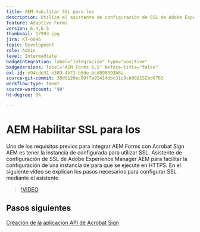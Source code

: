 ```yaml
---
title: AEM Habilitar SSL para los
description: Utilice el asistente de configuración de SSL de Adobe Experience Manager AEM para configurar una instancia de para que se ejecute en HTTPS.
feature: Adaptive Forms
version: 6.4,6.5
thumbnail: 17993.jpg
jira: KT-6046
topic: Development
role: Admin
level: Intermediate
badgeIntegration: label="Integración" type="positive"
badgeVersions: label="AEM Forms 6.5" before-title="false"
exl-id: e94cde31-e589-4b71-b5de-bcd898393b8a
source-git-commit: 30d6120ec99f7a95414dbc31c0cb002152bd6763
workflow-type: tm+mt
source-wordcount: '90'
ht-degree: 3%

---
```


# AEM Habilitar SSL para los

Uno de los requisitos previos para integrar AEM Forms con Acrobat Sign AEM es tener la instancia de configurada para utilizar SSL. Asistente de configuración de SSL de Adobe Experience Manager AEM para facilitar la configuración de una instancia de para que se ejecute en HTTPS.
En el siguiente vídeo se explican los pasos necesarios para configurar SSL mediante el asistente

>[!VIDEO](https://video.tv.adobe.com/v/17993?learn=on)

## Pasos siguientes

[Creación de la aplicación API de Acrobat Sign](./create-adobe-sign-api-application.md)

